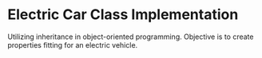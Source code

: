 # Electric Car Class Implementation
 Utilizing inheritance in object-oriented programming. Objective is to create properties fitting for an electric vehicle.
